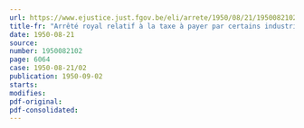 ```yaml
---
url: https://www.ejustice.just.fgov.be/eli/arrete/1950/08/21/1950082102/justel
title-fr: "Arrêté royal relatif à la taxe à payer par certains industriels qui dénaturent de l'alcool avec décharge de l'accise"
date: 1950-08-21
source:
number: 1950082102
page: 6064
case: 1950-08-21/02
publication: 1950-09-02
starts:
modifies:
pdf-original:
pdf-consolidated:
---
```


